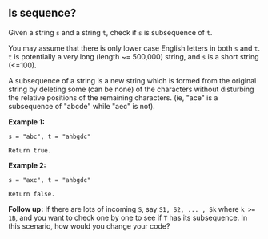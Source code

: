 Is sequence?
------------

Given a string `s` and a string `t`, check if `s` is subsequence of `t`.

You may assume that there is only lower case English letters in both `s` and `t`. `t` is potentially a very long (length ~= 500,000) string, and `s` is a short string (<=100).

A subsequence of a string is a new string which is formed from the original string by deleting some (can be none) of the characters without disturbing the relative positions of the remaining characters. (ie, "ace" is a subsequence of "abcde" while "aec" is not).

**Example 1:**
```
s = "abc", t = "ahbgdc"

Return true.
```

**Example 2:**
```
s = "axc", t = "ahbgdc"

Return false.
```

**Follow up:**
If there are lots of incoming `S`, say `S1, S2, ... , Sk` where `k >= 1B`, and you want to check one by one to see if `T` has its subsequence. In this scenario, how would you change your code?

